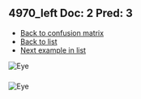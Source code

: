 ## 4970_left Doc: 2 Pred: 3
- [Back to confusion matrix](https://github.com/juliandewit/kaggle_retinopathy/blob/master/matrix.md)
- [Back to list](https://github.com/juliandewit/kaggle_retinopathy/blob/master/lists/23/list.md)
- [Next example in list](https://github.com/juliandewit/kaggle_retinopathy/blob/master/lists/23/51/5139_left.md)

![Eye](https://retinopaty.blob.core.windows.net/size1024/4970_left_2.jpeg)

### 

![Eye]()
